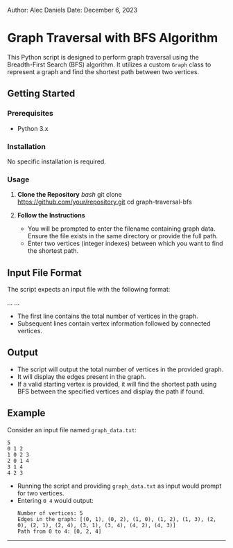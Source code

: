 Author: Alec Daniels
Date: December 6, 2023

# Graph Traversal with BFS Algorithm

This Python script is designed to perform graph traversal using the Breadth-First Search (BFS) algorithm. It utilizes a custom `Graph` class to represent a graph and find the shortest path between two vertices.

## Getting Started

### Prerequisites

- Python 3.x

### Installation

No specific installation is required.

### Usage

1. **Clone the Repository**
   _bash_
   git clone https://github.com/your/repository.git
   cd graph-traversal-bfs

2. **Follow the Instructions**
   - You will be prompted to enter the filename containing graph data. Ensure the file exists in the same directory or provide the full path.
   - Enter two vertices (integer indexes) between which you want to find the shortest path.

## Input File Format

The script expects an input file with the following format:

<number of vertices>
<vertex_1> <connected_vertex_1> <connected_vertex_2> ...
<vertex_2> <connected_vertex_1> <connected_vertex_2> ...

- The first line contains the total number of vertices in the graph.
- Subsequent lines contain vertex information followed by connected vertices.

## Output

- The script will output the total number of vertices in the provided graph.
- It will display the edges present in the graph.
- If a valid starting vertex is provided, it will find the shortest path using BFS between the specified vertices and display the path if found.

## Example

Consider an input file named `graph_data.txt`:

```
5
0 1 2
1 0 2 3
2 0 1 4
3 1 4
4 2 3
```

- Running the script and providing `graph_data.txt` as input would prompt for two vertices.
- Entering `0 4` would output:
  ```
  Number of vertices: 5
  Edges in the graph: [(0, 1), (0, 2), (1, 0), (1, 2), (1, 3), (2, 0), (2, 1), (2, 4), (3, 1), (3, 4), (4, 2), (4, 3)]
  Path from 0 to 4: [0, 2, 4]
  ```

---
